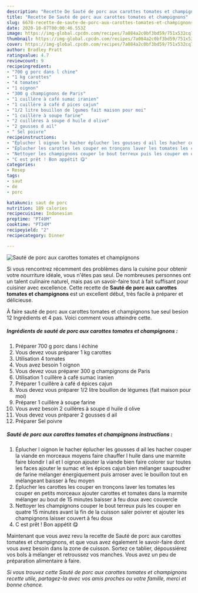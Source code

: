 ```yaml
---
description: "Recette De Sauté de porc aux carottes tomates et champignons"
title: "Recette De Sauté de porc aux carottes tomates et champignons"
slug: 6678-recette-de-saute-de-porc-aux-carottes-tomates-et-champignons
date: 2020-10-07T00:00:46.553Z
image: https://img-global.cpcdn.com/recipes/7a084a2c0bf3bd59/751x532cq70/saute-de-porc-aux-carottes-tomates-et-champignons-photo-principale-de-la-recette.jpg
thumbnail: https://img-global.cpcdn.com/recipes/7a084a2c0bf3bd59/751x532cq70/saute-de-porc-aux-carottes-tomates-et-champignons-photo-principale-de-la-recette.jpg
cover: https://img-global.cpcdn.com/recipes/7a084a2c0bf3bd59/751x532cq70/saute-de-porc-aux-carottes-tomates-et-champignons-photo-principale-de-la-recette.jpg
author: Bradley Pratt
ratingvalue: 4.7
reviewcount: 9
recipeingredient:
- "700 g porc dans l chine"
- "1 kg carottes"
- "4 tomates"
- "1 oignon"
- "300 g champignons de Paris"
- "1 cuillère à café sumac iranien"
- "1 cuillère à café d pices cajun"
- "1/2 litre bouillon de lgumes fait maison pour moi"
- "1 cuillère à soupe farine"
- "2 cuillères à soupe d huile d olive"
- "2 gousses d ail"
- " Sel poivre"
recipeinstructions:
- "Éplucher l oignon le hacher éplucher les gousses d ail les hacher couper la viande en morceaux moyens faire chauffer l huile dans une marmite faire blondir l ail et l oignon ajouter la viande bien faire colorer sur toutes les faces ajouter le sumac et les épices cajun bien mélanger saupoudrer de farine mélanger énergiquement puis arroser avec le bouillon tout en mélangeant baisser à feu moyen"
- "Éplucher les carottes les couper en tronçons laver les tomates les couper en petits morceaux ajouter carottes et tomates dans la marmite mélanger au bout de 15 minutes baisser à feu doux avec couvercle"
- "Nettoyer les champignons couper le bout terreux puis les couper en quatre 15 minutes avant la fin de la cuisson saler poivrer et ajouter les champignons laisser couvert à feu doux"
- "C est prêt ! Bon appétit 😋"
categories:
- Resep
tags:
- saut
- de
- porc

katakunci: saut de porc 
nutrition: 189 calories
recipecuisine: Indonesian
preptime: "PT40M"
cooktime: "PT34M"
recipeyield: "2"
recipecategory: Dinner

---
```



![Sauté de porc aux carottes tomates et champignons](https://img-global.cpcdn.com/recipes/7a084a2c0bf3bd59/751x532cq70/saute-de-porc-aux-carottes-tomates-et-champignons-photo-principale-de-la-recette.jpg)

Si vous rencontrez récemment des problèmes dans la cuisine pour obtenir votre nourriture idéale, vous n'êtes pas seul. De nombreuses personnes ont un talent culinaire naturel, mais pas un savoir-faire tout à fait suffisant pour cuisiner avec excellence. Cette recette de <strong> Sauté de porc aux carottes tomates et champignons </strong> est un excellent début, très facile à préparer et délicieuse.

<!--inarticleads1-->

À faire sauté de porc aux carottes tomates et champignons tue seul besion 12 Ingrédients et 4 pas. Voici comment vous atteindre cette.

##### Ingrédients de sauté de porc aux carottes tomates et champignons :

1. Préparer 700 g porc dans l échine
1. Vous devez vous préparer 1 kg carottes
1. Utilisation 4 tomates
1. Vous avez besoin 1 oignon
1. Vous devez vous préparer 300 g champignons de Paris
1. Utilisation 1 cuillère à café sumac iranien
1. Préparer 1 cuillère à café d épices cajun
1. Vous devez vous préparer 1/2 litre bouillon de légumes (fait maison pour moi)
1. Préparer 1 cuillère à soupe farine
1. Vous avez besoin 2 cuillères à soupe d huile d olive
1. Vous devez vous préparer 2 gousses d ail
1. Préparer  Sel poivre




<!--inarticleads2-->

##### Sauté de porc aux carottes tomates et champignons instructions :

1. Éplucher l oignon le hacher éplucher les gousses d ail les hacher couper la viande en morceaux moyens faire chauffer l huile dans une marmite faire blondir l ail et l oignon ajouter la viande bien faire colorer sur toutes les faces ajouter le sumac et les épices cajun bien mélanger saupoudrer de farine mélanger énergiquement puis arroser avec le bouillon tout en mélangeant baisser à feu moyen
1. Éplucher les carottes les couper en tronçons laver les tomates les couper en petits morceaux ajouter carottes et tomates dans la marmite mélanger au bout de 15 minutes baisser à feu doux avec couvercle
1. Nettoyer les champignons couper le bout terreux puis les couper en quatre 15 minutes avant la fin de la cuisson saler poivrer et ajouter les champignons laisser couvert à feu doux
1. C est prêt ! Bon appétit 😋




<!--inarticleads1-->

<p>
Maintenant que vous avez revu la recette de Sauté de porc aux carottes tomates et champignons, et que vous avez également le savoir-faire dont vous avez besoin dans la zone de cuisson. Sortez ce tablier, dépoussiérez vos bols à mélanger et retroussez vos manches. Vous avez un peu de préparation alimentaire à faire.
</p>

<p>
<i>Si vous trouvez cette Sauté de porc aux carottes tomates et champignons recette utile, partagez-la avec vos amis proches ou votre famille, merci et bonne chance.</i>
</p>
